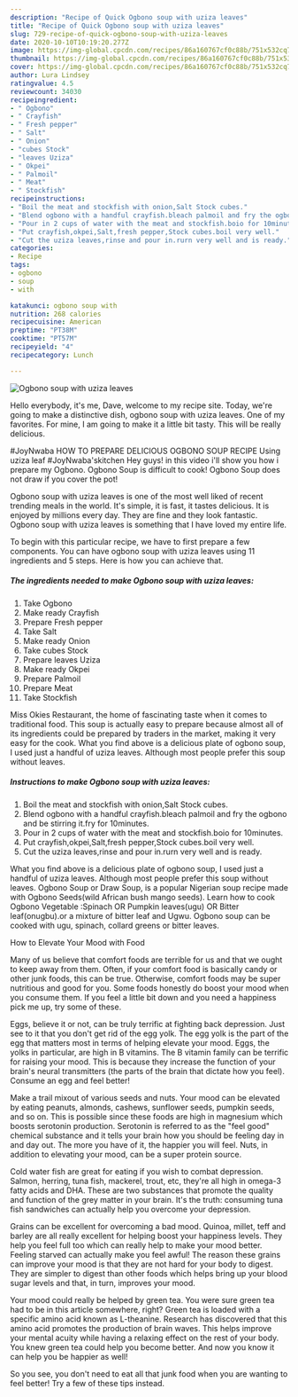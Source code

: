 ```yaml
---
description: "Recipe of Quick Ogbono soup with uziza leaves"
title: "Recipe of Quick Ogbono soup with uziza leaves"
slug: 729-recipe-of-quick-ogbono-soup-with-uziza-leaves
date: 2020-10-10T10:19:20.277Z
image: https://img-global.cpcdn.com/recipes/86a160767cf0c88b/751x532cq70/ogbono-soup-with-uziza-leaves-recipe-main-photo.jpg
thumbnail: https://img-global.cpcdn.com/recipes/86a160767cf0c88b/751x532cq70/ogbono-soup-with-uziza-leaves-recipe-main-photo.jpg
cover: https://img-global.cpcdn.com/recipes/86a160767cf0c88b/751x532cq70/ogbono-soup-with-uziza-leaves-recipe-main-photo.jpg
author: Lura Lindsey
ratingvalue: 4.5
reviewcount: 34030
recipeingredient:
- " Ogbono"
- " Crayfish"
- " Fresh pepper"
- " Salt"
- " Onion"
- "cubes Stock"
- "leaves Uziza"
- " Okpei"
- " Palmoil"
- " Meat"
- " Stockfish"
recipeinstructions:
- "Boil the meat and stockfish with onion,Salt Stock cubes."
- "Blend ogbono with a handful crayfish.bleach palmoil and fry the ogbono and be stirring it.fry for 10minutes."
- "Pour in 2 cups of water with the meat and stockfish.boio for 10minutes."
- "Put crayfish,okpei,Salt,fresh pepper,Stock cubes.boil very well."
- "Cut the uziza leaves,rinse and pour in.rurn very well and is ready."
categories:
- Recipe
tags:
- ogbono
- soup
- with

katakunci: ogbono soup with 
nutrition: 268 calories
recipecuisine: American
preptime: "PT38M"
cooktime: "PT57M"
recipeyield: "4"
recipecategory: Lunch

---
```



![Ogbono soup with uziza leaves](https://img-global.cpcdn.com/recipes/86a160767cf0c88b/751x532cq70/ogbono-soup-with-uziza-leaves-recipe-main-photo.jpg)

Hello everybody, it's me, Dave, welcome to my recipe site. Today, we're going to make a distinctive dish, ogbono soup with uziza leaves. One of my favorites. For mine, I am going to make it a little bit tasty. This will be really delicious.

#JoyNwaba HOW TO PREPARE DELICIOUS OGBONO SOUP RECIPE Using uziza leaf #JoyNwaba&#39;skitchen Hey guys! in this video i&#39;ll show you how i prepare my Ogbono. Ogbono Soup is difficult to cook! Ogbono Soup does not draw if you cover the pot!

Ogbono soup with uziza leaves is one of the most well liked of recent trending meals in the world. It's simple, it is fast, it tastes delicious. It is enjoyed by millions every day. They are fine and they look fantastic. Ogbono soup with uziza leaves is something that I have loved my entire life.


To begin with this particular recipe, we have to first prepare a few components. You can have ogbono soup with uziza leaves using 11 ingredients and 5 steps. Here is how you can achieve that.

<!--inarticleads1-->

##### The ingredients needed to make Ogbono soup with uziza leaves:

1. Take  Ogbono
1. Make ready  Crayfish
1. Prepare  Fresh pepper
1. Take  Salt
1. Make ready  Onion
1. Take cubes Stock
1. Prepare leaves Uziza
1. Make ready  Okpei
1. Prepare  Palmoil
1. Prepare  Meat
1. Take  Stockfish


Miss Okies Restaurant, the home of fascinating taste when it comes to traditional food. This soup is actually easy to prepare because almost all of its ingredients could be prepared by traders in the market, making it very easy for the cook. What you find above is a delicious plate of ogbono soup, I used just a handful of uziza leaves. Although most people prefer this soup without leaves. 

<!--inarticleads2-->

##### Instructions to make Ogbono soup with uziza leaves:

1. Boil the meat and stockfish with onion,Salt Stock cubes.
1. Blend ogbono with a handful crayfish.bleach palmoil and fry the ogbono and be stirring it.fry for 10minutes.
1. Pour in 2 cups of water with the meat and stockfish.boio for 10minutes.
1. Put crayfish,okpei,Salt,fresh pepper,Stock cubes.boil very well.
1. Cut the uziza leaves,rinse and pour in.rurn very well and is ready.


What you find above is a delicious plate of ogbono soup, I used just a handful of uziza leaves. Although most people prefer this soup without leaves. Ogbono Soup or Draw Soup, is a popular Nigerian soup recipe made with Ogbono Seeds(wild African bush mango seeds). Learn how to cook Ogbono Vegetable :Spinach OR Pumpkin leaves(ugu) OR Bitter leaf(onugbu).or a mixture of bitter leaf and Ugwu. Ogbono soup can be cooked with ugu, spinach, collard greens or bitter leaves. 

How to Elevate Your Mood with Food


Many of us believe that comfort foods are terrible for us and that we ought to keep away from them. Often, if your comfort food is basically candy or other junk foods, this can be true. Otherwise, comfort foods may be super nutritious and good for you. Some foods honestly do boost your mood when you consume them. If you feel a little bit down and you need a happiness pick me up, try some of these.

Eggs, believe it or not, can be truly terrific at fighting back depression. Just see to it that you don't get rid of the egg yolk. The egg yolk is the part of the egg that matters most in terms of helping elevate your mood. Eggs, the yolks in particular, are high in B vitamins. The B vitamin family can be terrific for raising your mood. This is because they increase the function of your brain's neural transmitters (the parts of the brain that dictate how you feel). Consume an egg and feel better!

Make a trail mixout of various seeds and nuts. Your mood can be elevated by eating peanuts, almonds, cashews, sunflower seeds, pumpkin seeds, and so on. This is possible since these foods are high in magnesium which boosts serotonin production. Serotonin is referred to as the "feel good" chemical substance and it tells your brain how you should be feeling day in and day out. The more you have of it, the happier you will feel. Nuts, in addition to elevating your mood, can be a super protein source.

Cold water fish are great for eating if you wish to combat depression. Salmon, herring, tuna fish, mackerel, trout, etc, they're all high in omega-3 fatty acids and DHA. These are two substances that promote the quality and function of the grey matter in your brain. It's the truth: consuming tuna fish sandwiches can actually help you overcome your depression. 

Grains can be excellent for overcoming a bad mood. Quinoa, millet, teff and barley are all really excellent for helping boost your happiness levels. They help you feel full too which can really help to make your mood better. Feeling starved can actually make you feel awful! The reason these grains can improve your mood is that they are not hard for your body to digest. They are simpler to digest than other foods which helps bring up your blood sugar levels and that, in turn, improves your mood.

Your mood could really be helped by green tea. You were sure green tea had to be in this article somewhere, right? Green tea is loaded with a specific amino acid known as L-theanine. Research has discovered that this amino acid promotes the production of brain waves. This helps improve your mental acuity while having a relaxing effect on the rest of your body. You knew green tea could help you become better. And now you know it can help you be happier as well!

So you see, you don't need to eat all that junk food when you are wanting to feel better! Try  a few  of  these  tips  instead.

